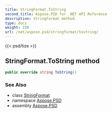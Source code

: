 ```yaml
---
title: StringFormat.ToString
second_title: Aspose.PSD for .NET API Reference
description: StringFormat method. 
type: docs
weight: 150
url: /net/aspose.psd/stringformat/tostring/
---
```

{{< psd/tize >}}
## StringFormat.ToString method

```csharp
public override string ToString()
```

### See Also

* class [StringFormat](../)
* namespace [Aspose.PSD](../../stringformat/)
* assembly [Aspose.PSD](../../../)



